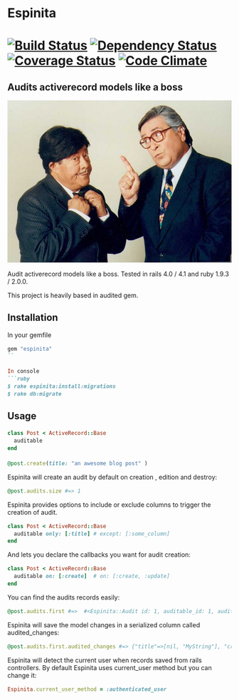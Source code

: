 # Espinita

[![Build Status](https://secure.travis-ci.org/continuum/espinita.png)](http://travis-ci.org/continuum/espinita) [![Dependency Status](https://gemnasium.com/continuum/espinita.png)](https://gemnasium.com/continuum/espinita) [![Coverage Status](https://coveralls.io/repos/continuum/espinita/badge.png?branch=master)](https://coveralls.io/r/continuum/espinita?branch=master) [![Code Climate](https://codeclimate.com/github/continuum/espinita.png)](https://codeclimate.com/github/continuum/espinita)
=======

## Audits activerecord models like a boss

![Alt text](./espinita.jpg)

Audit activerecord models like a boss. Tested in rails 4.0 / 4.1 and ruby 1.9.3 / 2.0.0.

This project is heavily based in audited gem.

## Installation

In your gemfile

```ruby
gem "espinita"
``

In console
```ruby
$ rake espinita:install:migrations
$ rake db:migrate
```

## Usage

```ruby
class Post < ActiveRecord::Base
  auditable
end

@post.create(title: "an awesome blog post" )
```

Espinita will create an audit by default on creation , edition and destroy:

```ruby
@post.audits.size #=> 1
```

Espinita provides options to include or exclude columns to trigger the creation of audit.

```ruby
class Post < ActiveRecord::Base
  auditable only: [:title] # except: [:some_column]
end
```

And lets you declare the callbacks you want for audit creation:

```ruby
class Post < ActiveRecord::Base
  auditable on: [:create]  # on: [:create, :update]
end
```

You can find the audits records easily:

```ruby
@post.audits.first #=>  #<Espinita::Audit id: 1, auditable_id: 1, auditable_type: "Post", user_id: 1, user_type: "User", audited_changes: {"title"=>[nil, "MyString"], "created_at"=>[nil, 2013-10-30 15:50:14 UTC], "updated_at"=>[nil, 2013-10-30 15:50:14 UTC], "id"=>[nil, 1]}
```

Espinita will save the model changes in a serialized column called audited_changes:

```ruby
@post.audits.first.audited_changes #=> {"title"=>[nil, "MyString"], "created_at"=>[nil, 2013-10-30 15:50:14 UTC], "updated_at"=>[nil, 2013-10-30 15:50:14 UTC], "id"=>[nil, 1]}
```

Espinita will detect the current user when records saved from rails controllers. By default Espinita uses current_user method but you can change it:

```ruby
Espinita.current_user_method = :authenticated_user
```

